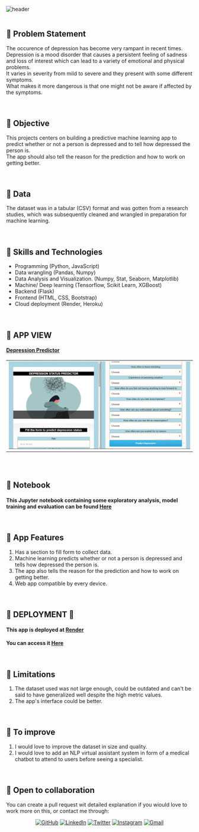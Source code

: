 ![header](https://capsule-render.vercel.app/api?type=wave&color=gradient&height=300&section=header&text=Depression%20Predictor&fontSize=50)
<br><br>

## 📍 Problem Statement
The occurence of depression has become very rampant in recent times.<br>
Depression is a mood disorder that causes a persistent feeling of sadness and loss of interest which can lead to a variety of emotional and physical problems.<br>
It varies in severity from mild to severe and they present with some different symptoms.<br>
What makes it more dangerous is that one might not be aware if affected by the symptoms.<br><br><br>


## 📍 Objective 
This projects centers on building a predictive machine learning app to predict whether or not a person is depressed and to tell how depressed the person is.<br>
The app should also tell the reason for the prediction and how to work on getting better.
<br><br><br>

## 📍 Data
The dataset was in a tabular (CSV) format and was gotten from a research studies, which was subsequently cleaned and wrangled in preparation for machine learning.<br><br><br>


## 📍 Skills and Technologies

* Programming (Python, JavaScript)
* Data wrangling (Pandas, Numpy)
* Data Analysis and Visualization. (Numpy, Stat, Seaborn, Matplotlib)
* Machine/ Deep learning (Tensorflow, Scikit Learn, XGBoost)
* Backend (Flask)
* Frontend (HTML, CSS, Bootstrap)
* Cloud deployment (Render, Heroku)
<br><br><br>



## 📍 APP VIEW

#### [Depression Predictor](https://depressfbi.up.railway.app/)
| | 
|:-|
| <img alt="Depressiion" src="https://github.com/Ajisco/Ajisco/blob/main/images/depress.jpg">|

<br><br>


## 📍 Notebook
#### This Jupyter notebook containing some exploratory analysis, model training and evaluation can be found [Here](https://github.com/Ajisco/Depression-prediction/blob/master/Jupyter%20Notebook.ipynb) <br><br><br>

## 📍 App Features
1. Has a section to fill form to collect data.
2. Machine learning predicts whether or not a person is depressed and tells how depressed the person is.
3. The app also tells the reason for the prediction and how to work on getting better.
4. Web app compatible by every device. <br><br><br>




## 📍 DEPLOYMENT 🚀

#### This app is deployed at [Render](https://railway.app/)
	
#### You can access it [Here](https://depressfbi.up.railway.app/) <br><br><br>


## 📍 Limitations
1. The dataset used was not large enough, could be outdated and can't be said to have generalized well despite the high metric values.
2. The app's interface could be better.<br><br><br>

## 📍 To improve
1. I would love to improve the dataset in size and quality.
2. I would love to add an NLP virtual assistant system in form of a medical chatbot to attend to users before seeing a specialist.
<br><br><br>

## 📍 Open to collaboration
You can  create a pull request wit detailed explanation if you wiould love to work more on this, or contact me through:
<p align="center">
	<a href="https://github.com/Ajisco" target="_blank"><img src="https://img.icons8.com/bubbles/50/000000/github.png" alt="GitHub"/></a>
	<a href="https://www.linkedin.com/in/ajibade-abdulquddus-ab5237159/" target="_blank"><img src="https://img.icons8.com/bubbles/50/000000/linkedin.png" alt="LinkedIn"/></a>
	<a href="https://mobile.twitter.com/dayo_ajisco" target="_blank"><img src="https://img.icons8.com/twitter.png" alt="Twitter"/></a>
  <a href="https://instagram.com/Dayo_Ajisco" target="_blank"><img src="https://img.icons8.com/bubbles/50/000000/instagram.png" alt="Instagram"/></a>
	<a href="mailto:ajiscomorac@gmail.com" target="_blank"><img src="https://img.icons8.com/bubbles/50/000000/gmail.png" alt="Gmail"/></a>
</p>
